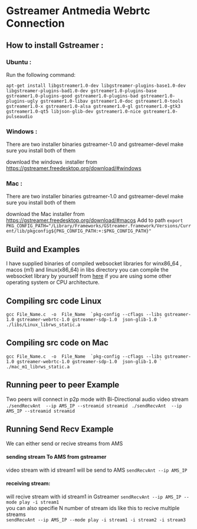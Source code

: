 # Gstreamer Antmedia Webrtc Connection
## How to install Gstreamer :
### Ubuntu : 

Run the following command:
``` 
apt-get install libgstreamer1.0-dev libgstreamer-plugins-base1.0-dev libgstreamer-plugins-bad1.0-dev gstreamer1.0-plugins-base gstreamer1.0-plugins-good gstreamer1.0-plugins-bad gstreamer1.0-plugins-ugly gstreamer1.0-libav gstreamer1.0-doc gstreamer1.0-tools gstreamer1.0-x gstreamer1.0-alsa gstreamer1.0-gl gstreamer1.0-gtk3 gstreamer1.0-qt5 libjson-glib-dev gstreamer1.0-nice gstreamer1.0-pulseaudio 
```

### Windows :

There are two installer binaries gstreamer-1.0 and gstreamer-devel make sure you install both of them

download the windows  installer from https://gstreamer.freedesktop.org/download/#windows

### Mac :

There are two installer binaries gstreamer-1.0 and gstreamer-devel make sure you install both of them

download the Mac installer from https://gstreamer.freedesktop.org/download/#macos
Add to path 
``` export  PKG_CONFIG_PATH="/Library/Frameworks/GStreamer.framework/Versions/Current/lib/pkgconfig${PKG_CONFIG_PATH:+:$PKG_CONFIG_PATH}" ```


## Build and Examples

I have supplied binaries of compiled websocket libraries for winx86_64 , macos (m1) and linux(x86_64) in libs directory you can compile the websocket library by yourself from [here](https://github.com/OlehKulykov/librws) if you are using some other operating system or CPU architecture.

## Compiling src code Linux
``` gcc File_Name.c  -o  File_Name  `pkg-config --cflags --libs gstreamer-1.0 gstreamer-webrtc-1.0 gstreamer-sdp-1.0  json-glib-1.0 ` ./libs/Linux_librws_static.a ```
## Compiling src code on Mac
``` gcc File_Name.c  -o  File_Name  `pkg-config --cflags --libs gstreamer-1.0 gstreamer-webrtc-1.0 gstreamer-sdp-1.0  json-glib-1.0 ` ./mac_m1_librws_static.a ```


## Running peer to peer Example 
Two peers will connect in p2p mode with Bi-Directional audio video stream
```./sendRecvAnt  --ip AMS_IP --streamid streamid ```
```./sendRecvAnt  --ip AMS_IP --streamid streamid ```

## Running Send Recv Example
We can either send or recive streams from AMS 

#### sending stream To AMS from gstreamer 
video stream with id stream1 will be send to AMS
``` sendRecvAnt --ip AMS_IP ```<br>
#### receiving stream:
will recive stream with id stream1 in Gstreamer 
``` sendRecvAnt --ip AMS_IP --mode play -i stream1 ```<br>
you can also specifie N number of stream ids  like this to recive multiple streams <br>
``` sendRecvAnt --ip AMS_IP --mode play -i stream1 -i stream2 -i stream3 ```

